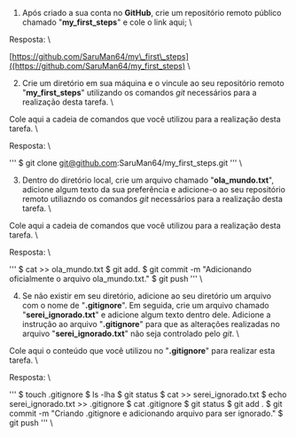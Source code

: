 1) Após criado a sua conta no **GitHub**, crie um repositório remoto 
público chamado "**my\_first\_steps**" e cole o link aqui; \\

Resposta: \\

[https://github.com/SaruMan64/my\_first\_steps]((https://github.com/SaruMan64/my_first_steps)
\\

2) Crie um diretório em sua máquina e o vincule ao seu repositório remoto 
"**my\_first\_steps**" utilizando os comandos *git* necessários para a 
realização desta tarefa. \\

Cole aqui a cadeia de comandos que você utilizou para a realização desta tarefa. \\

Resposta: \\

'''
$ git clone git@github.com:SaruMan64/my\_first\_steps.git
'''
\\

3) Dentro do diretório local, crie um arquivo chamado "**ola\_mundo.txt**", 
adicione algum texto da sua preferência e adicione-o ao seu repositório remoto 
utiliazndo os comandos *git* necessários para a realização desta tarefa. \\

Cole aqui a cadeia de comandos que você utilizou para a realização desta tarefa. \\

Resposta: \\

'''
$ cat >> ola_mundo.txt
$ git add.
$ git commit -m "Adicionando oficialmente o arquivo ola_mundo.txt."
$ git push
'''
\\

4) Se não existir em seu diretório, adicione ao seu diretório um arquivo com o 
nome de "**.gitignore**". Em seguida, crie um arquivo chamado "**serei\_ignorado.txt**" 
e adicione algum texto dentro dele. Adicione a instrução ao arquivo "**.gitignore**" 
para que as alterações realizadas no arquivo "**serei\_ignorado.txt**" não seja controlado
pelo *git*. \\

Cole aqui o conteúdo que você utilizou no "**.gitignore**" para realizar esta tarefa. \\

Resposta: \\

'''
$ touch .gitignore
$ ls -lha
$ git status
$ cat >> serei_ignorado.txt
$ echo serei_ignorado.txt >> .gitignore
$ cat .gitignore
$ git status
$ git add .
$ git commit -m "Criando .gitignore e adicionando arquivo para ser ignorado."
$ git push
'''
\\




